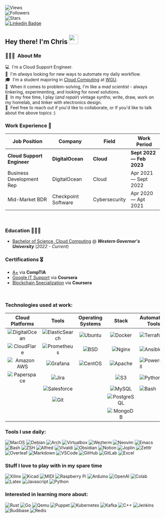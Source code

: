 ![Views](https://komarev.com/ghpvc/?username=StratusQuo&style=for-the-badge&color=56A3A6)<br>
![Followers](https://img.shields.io/github/followers/StratusQuo?style=for-the-badge&color=93B7BE)<br>
![Stars](https://img.shields.io/github/stars/StratusQuo?style=for-the-badge&color=EDD3C4)<br>
[![Linkedin Badge](https://img.shields.io/badge/-cchappell-blue?style=for-the-badge&logo=Linkedin&logoColor=white&link=https://www.linkedin.com/in/christopherchappell/)](https://www.linkedin.com/in/christopherchappell/)

## Hey there! I'm Chris <img src="https://cultofthepartyparrot.com/parrots/hd/60fpsparrot.gif" width="30">

### 👨🏽‍💻 &nbsp;About Me
💻 &nbsp;I'm a Cloud Support Engineer. \
🤖 &nbsp;I'm *always* looking for new ways to automate my daily workflow.\
🎓 &nbsp;I'm a student majoring in [Cloud Computing](https://www.wgu.edu/online-it-degrees/cloud-computing-bachelors-program.html) at [WGU](https://wgu.edu/).\
🧠 &nbsp;When it comes to problem-solving, I'm like a _mad scientist_ - always tinkering, experimenting, and looking for novel solutions.\
🎹 &nbsp;In my free time, I play (_and repair_) vintage synths; write, draw, work on my homelab, and tinker with electronics design.\
💬 &nbsp;Feel free to reach out if you'd like to collaborate, or if you'd like to talk about the above topics :)


### Work Experience 💼

| Job Position                 | Company            | Field                        | Work Period                |
| ---------------------------- | ------------------ | ---------------------------- | -------------------------- |
| **Cloud Support Engineer**   | **DigitalOcean**   | **Cloud**                    | **Sept 2022 — Feb 2023**   |
| Business Development Rep     | DigitalOcean       | Cloud                        | Apr 2021  — Sept 2022      |
| Mid-Market BDR               | Checkpoint Software| Cybersecurity                | Apr 2020 — Apt 2021        |

<br>

### Education 👨🏽‍🎓

- [Bachelor of Science, Cloud Computing](https://www.wgu.edu/content/dam/wgu-65-assets/western-governors/documents/program-guides/information-technology/BSCC.pdf) @ ***Western Governor's University*** (*2022 - Current*)


### Certifications 🎖️

- [A+](https://www.certmetrics.com/comptia/public/verification.aspx?code=2LGJ7GNVEQ06V09Y) via **CompTIA**
- [Google IT Support](https://www.coursera.org/account/accomplishments/specialization/certificate/KP56WZCXZSAC) via **Coursera**
- [Blockchain Specialization](https://www.coursera.org/account/accomplishments/specialization/certificate/P9ZJZEJJCL8Z) via **Coursera**

<br>

### Technologies used at work:

<!--- Terribly Formatted Table -->

| Cloud Platforms 	| Tools 	| Operating Systems 	| Stack 	| Automation Tools 	|
|:---:	|:---:	|:---:	|:---:	|---	|
| ![DigitalOcean](https://img.shields.io/badge/DigitalOcean-0080FF.svg?style=for-the-badge&logo=DigitalOcean&logoColor=white) 	| ![ElasticSearch](https://img.shields.io/badge/-ElasticSearch-005571?style=for-the-badge&logo=elasticsearch) 	| ![Ubuntu](https://img.shields.io/badge/Ubuntu-E95420?style=for-the-badge&logo=ubuntu&logoColor=white) 	| ![Docker](https://img.shields.io/badge/docker-%230db7ed.svg?style=for-the-badge&logo=docker&logoColor=white) 	| ![Terraform](https://img.shields.io/badge/Terraform-7B42BC.svg?style=for-the-badge&logo=Terraform&logoColor=white) 	|
| ![CloudFlare](https://img.shields.io/badge/Cloudflare-F38020?style=for-the-badge&logo=Cloudflare&logoColor=white) 	| ![Prometheus](https://img.shields.io/badge/Prometheus-E6522C.svg?style=for-the-badge&logo=Prometheus&logoColor=white) 	| ![BSD](https://img.shields.io/badge/freebsd-AB2B28?style=for-the-badge&logo=freebsd&logoColor=white) 	| ![Nginx](https://img.shields.io/badge/nginx-%23009639.svg?style=for-the-badge&logo=nginx&logoColor=white) 	| ![Ansible](https://img.shields.io/badge/Ansible-EE0000.svg?style=for-the-badge&logo=Ansible&logoColor=white) 	|
| ![Amazon AWS](https://img.shields.io/badge/Amazon_AWS-FF9900?style=for-the-badge&logo=amazonaws&logoColor=white) 	| ![Grafana](https://img.shields.io/badge/grafana-%23F46800.svg?style=for-the-badge&logo=grafana&logoColor=white) 	| ![CentOS](https://img.shields.io/badge/CentOS-262577.svg?style=for-the-badge&logo=CentOS&logoColor=white) 	| ![Apache](https://img.shields.io/badge/apache-%23D42029.svg?style=for-the-badge&logo=apache&logoColor=white) 	| ![Powershell](https://img.shields.io/badge/PowerShell-5391FE.svg?style=for-the-badge&logo=PowerShell&logoColor=white) 	|
| ![Paperspace](https://img.shields.io/badge/Paperspace-000000.svg?style=for-the-badge&logo=Paperspace&logoColor=white) 	| ![Jira](https://img.shields.io/badge/jira-%230A0FFF.svg?style=for-the-badge&logo=jira&logoColor=white) 	|  	| ![S3](https://img.shields.io/badge/Amazon%20S3-569A31.svg?style=for-the-badge&logo=Amazon-S3&logoColor=white) 	| ![Python](https://img.shields.io/badge/Python-3776AB?style=for-the-badge&logo=python&logoColor=white) 	|
|  	| ![Salesforce](https://img.shields.io/badge/Salesforce-00A1E0?style=for-the-badge&logo=Salesforce&logoColor=white) 	|  	| ![MySQL](https://img.shields.io/badge/MySQL-005C84?style=for-the-badge&logo=mysql&logoColor=white) 	| ![Bash](https://img.shields.io/badge/Bash-4EAA25?style=for-the-badge&logo=GNU%20Bash&logoColor=white) 	|
|  	| ![Git](https://img.shields.io/badge/GIT-E44C30?style=for-the-badge&logo=git&logoColor=white) 	|  	| ![PostgreSQL](https://img.shields.io/badge/PostgreSQL-316192?style=for-the-badge&logo=postgresql&logoColor=white) 	|  	|
|  	|  	|  	| ![MongoDB](https://img.shields.io/badge/MongoDB-4EA94B?style=for-the-badge&logo=mongodb&logoColor=white) 	|  	|

<!--- End Table -->

### Tools I use daily:

![MacOS](https://img.shields.io/badge/mac%20os-000000?style=for-the-badge&logo=apple&logoColor=white)
![Debian](https://img.shields.io/badge/Debian-A81D33?style=for-the-badge&logo=debian&logoColor=white)
![Arch](https://img.shields.io/badge/Arch_Linux-1793D1?style=for-the-badge&logo=arch-linux&logoColor=white)
![Virtualbox](https://img.shields.io/badge/VirtualBox-183A61.svg?style=for-the-badge&logo=VirtualBox&logoColor=white)
![Wezterm](https://img.shields.io/badge/Wezterm-412991.svg?style=for-the-badge&logo=GNOME-Terminal&logoColor=white)
![Neovim](https://img.shields.io/badge/NeoVim-%2357A143.svg?&style=for-the-badge&logo=neovim&logoColor=white)
![Emacs](https://img.shields.io/badge/Emacs-%237F5AB6.svg?&style=for-the-badge&logo=gnu-emacs&logoColor=white)
![Bash](https://img.shields.io/badge/Bash-4EAA25?style=for-the-badge&logo=GNU%20Bash&logoColor=white)
![ZSH](https://img.shields.io/badge/Z_Shell-121011?style=for-the-badge&logo=gnu-bash&logoColor=white)
![Alfred](https://img.shields.io/badge/Alfred-6C1F87.svg?style=for-the-badge&logo=Alfred&logoColor=white)
![Vivaldi](https://img.shields.io/badge/Vivaldi-EF3939?style=for-the-badge&logo=Vivaldi&logoColor=white)
![Obsidian](https://img.shields.io/badge/Obsidian-483699.svg?style=for-the-badge&logo=Obsidian&logoColor=white)
![Notion](https://img.shields.io/badge/Notion-000000.svg?style=for-the-badge&logo=Notion&logoColor=white)
![Joplin](https://img.shields.io/badge/Joplin-1071D3.svg?style=for-the-badge&logo=Joplin&logoColor=white)
![Zettlr](https://img.shields.io/badge/Zettlr-1CB27E.svg?style=for-the-badge&logo=Zettlr&logoColor=white)
![Overleaf](https://img.shields.io/badge/Overleaf-47A141?style=for-the-badge&logo=Overleaf&logoColor=white)
![Markdown](https://img.shields.io/badge/Markdown-000000.svg?style=for-the-badge&logo=Markdown&logoColor=white)
![VSCode](https://img.shields.io/badge/Visual%20Studio%20Code-007ACC.svg?style=for-the-badge&logo=Visual-Studio-Code&logoColor=white)
![GitHub](https://img.shields.io/badge/github-%23121011.svg?style=for-the-badge&logo=github&logoColor=white)
![GitLab](https://img.shields.io/badge/GitLab-FC6D26.svg?style=for-the-badge&logo=GitLab&logoColor=white)
![Excel](https://img.shields.io/badge/Excel-217346?style=for-the-badge&logo=microsoft-excel&logoColor=white)



### Stuff I love to play with in my spare time

![Xilinx](https://img.shields.io/badge/Xilinx_Vivado-E01F27.svg?style=for-the-badge&logo=Xilinx&logoColor=white)
![Kicad](https://img.shields.io/badge/KiCad-314CB0.svg?style=for-the-badge&logo=KiCad&logoColor=white)
![MIDI](https://img.shields.io/badge/MIDI-000000.svg?style=for-the-badge&logo=MIDI&logoColor=white)
![Raspberry Pi](https://img.shields.io/badge/Raspberry%20Pi-A22846?style=for-the-badge&logo=Raspberry%20Pi&logoColor=white)
![Arduino](https://img.shields.io/badge/Arduino-00979D?style=for-the-badge&logo=Arduino&logoColor=white)
![OpenAI](https://img.shields.io/badge/OpenAI-412991.svg?style=for-the-badge&logo=OpenAI&logoColor=white)
![Colab](https://img.shields.io/badge/Google%20Colab-F9AB00.svg?style=for-the-badge&logo=Google-Colab&logoColor=white)
![Latex](https://img.shields.io/badge/LaTeX-008080.svg?style=for-the-badge&logo=LaTeX&logoColor=white)
![Javascript](https://img.shields.io/badge/JavaScript-F7DF1E.svg?style=for-the-badge&logo=JavaScript&logoColor=black)
![Python](https://img.shields.io/badge/Python-3776AB?style=for-the-badge&logo=python&logoColor=white)

### Interested in learning more about:

![Rust](https://img.shields.io/badge/Rust-000000.svg?style=for-the-badge&logo=Rust&logoColor=white)
![Go](https://img.shields.io/badge/Go-00ADD8.svg?style=for-the-badge&logo=Go&logoColor=white)
![Qemu](https://img.shields.io/badge/QEMU-FF6600.svg?style=for-the-badge&logo=QEMU&logoColor=white)
![Puppet](https://img.shields.io/badge/Puppet-FFAE1A.svg?style=for-the-badge&logo=Puppet&logoColor=black)
![Kubernetes](https://img.shields.io/badge/Kubernetes-326CE5.svg?style=for-the-badge&logo=Kubernetes&logoColor=white)
![Kafka](https://img.shields.io/badge/Kafka-231F20.svg?style=for-the-badge&logo=Apache-Kafka&logoColor=white)
![C++](https://img.shields.io/badge/C++-00599C.svg?style=for-the-badge&logo=C++&logoColor=white)
![Jenkins](https://img.shields.io/badge/Jenkins-D24939.svg?style=for-the-badge&logo=Jenkins&logoColor=white)
![Budibase](https://img.shields.io/badge/Budibase-000000.svg?style=for-the-badge&logo=Budibase&logoColor=white)
![Redis](https://img.shields.io/badge/Redis-DC382D.svg?style=for-the-badge&logo=Redis&logoColor=white)
